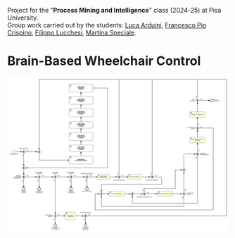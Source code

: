 Project for the "**Process Mining and Intelligence**" class (2024-25) at Pisa University.<br>
Group work carried out by the students: [Luca Arduini](https://github.com/LucaArduini), [Francesco Pio Crispino](https://github.com/LucaArduini), [Filippo Lucchesi](https://github.com/FilippoLucchesi), [Martina Speciale](https://github.com/martinasp00).

# Brain-Based Wheelchair Control
<p align="center">
  <img src="https://github.com/LucaArduini/BrainBasedWheelchairControl/blob/main/2.%20AS-IS%20Simulation/Collapsed%20Layout%20AS-IS.svg" alt="Collapsed_Layout_AS-IS" width="800" />
</p>
